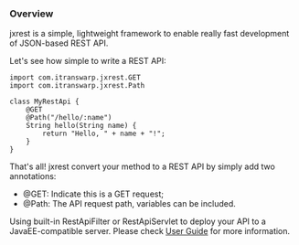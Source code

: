 ### Overview

jxrest is a simple, lightweight framework to enable really fast development of JSON-based REST API.

Let's see how simple to write a REST API:

```
import com.itranswarp.jxrest.GET
import com.itranswarp.jxrest.Path

class MyRestApi {
    @GET
    @Path("/hello/:name")
    String hello(String name) {
        return "Hello, " + name + "!";
    }
}
```

That's all! jxrest convert your method to a REST API by simply add two annotations:

* @GET: Indicate this is a GET request;
* @Path: The API request path, variables can be included.

Using built-in RestApiFilter or RestApiServlet to deploy your API to a JavaEE-compatible server. 
Please check [User Guide](user_guide.html) for more information.
